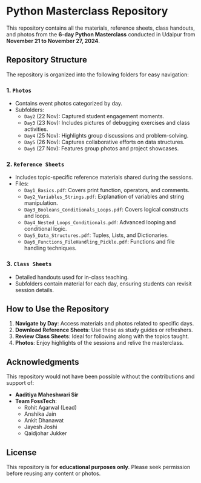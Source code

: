# Python Masterclass Repository  

This repository contains all the materials, reference sheets, class handouts, and photos from the **6-day Python Masterclass** conducted in Udaipur from **November 21 to November 27, 2024**.  

## Repository Structure  

The repository is organized into the following folders for easy navigation:  

### 1. `Photos`  
- Contains event photos categorized by day.  
- Subfolders:  
  - `Day2` (22 Nov): Captured student engagement moments.  
  - `Day3` (23 Nov): Includes pictures of debugging exercises and class activities.  
  - `Day4` (25 Nov): Highlights group discussions and problem-solving.  
  - `Day5` (26 Nov): Captures collaborative efforts on data structures.  
  - `Day6` (27 Nov): Features group photos and project showcases.  

### 2. `Reference Sheets`  
- Includes topic-specific reference materials shared during the sessions.  
- Files:  
  - `Day1_Basics.pdf`: Covers print function, operators, and comments.  
  - `Day2_Variables_Strings.pdf`: Explanation of variables and string manipulation.  
  - `Day3_Booleans_Conditionals_Loops.pdf`: Covers logical constructs and loops.  
  - `Day4_Nested_Loops_Conditionals.pdf`: Advanced looping and conditional logic.  
  - `Day5_Data_Structures.pdf`: Tuples, Lists, and Dictionaries.  
  - `Day6_Functions_FileHandling_Pickle.pdf`: Functions and file handling techniques.  

### 3. `Class Sheets`  
- Detailed handouts used for in-class teaching.  
- Subfolders contain material for each day, ensuring students can revisit session details.  

## How to Use the Repository  

1. **Navigate by Day**: Access materials and photos related to specific days.  
2. **Download Reference Sheets**: Use these as study guides or refreshers.  
3. **Review Class Sheets**: Ideal for following along with the topics taught.  
4. **Photos**: Enjoy highlights of the sessions and relive the masterclass.  

## Acknowledgments  

This repository would not have been possible without the contributions and support of:  
- **Aaditiya Maheshwari Sir**  
- **Team FossTech**:  
  - Rohit Agarwal (Lead)  
  - Anshika Jain  
  - Ankit Dhanawat  
  - Jayesh Joshi  
  - Qaidjohar Jukker  

## License  

This repository is for **educational purposes only**. Please seek permission before reusing any content or photos. 